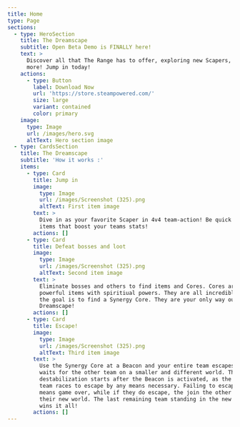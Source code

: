 ```yaml
---
title: Home
type: Page
sections:
  - type: HeroSection
    title: The Dreamscape
    subtitle: Open Beta Demo is FINALLY here!
    text: >
      Discover all that The Range has to offer, exploring new Scapers, Items and
      more! Jump in today!
    actions:
      - type: Button
        label: Download Now
        url: 'https://store.steampowered.com/'
        size: large
        variant: contained
        color: primary
    image:
      type: Image
      url: /images/hero.svg
      altText: Hero section image
  - type: CardsSection
    title: The Dreamscape
    subtitle: 'How it works :'
    items:
      - type: Card
        title: Jump in
        image:
          type: Image
          url: /images/Screenshot (325).png
          altText: First item image
        text: >
          Dive in as your favorite Scaper in 4v4 team-action! Be quick to find
          items that boost your teams stats!
        actions: []
      - type: Card
        title: Defeat bosses and loot
        image:
          type: Image
          url: /images/Screenshot (325).png
          altText: Second item image
        text: >
          Eliminate bosses and others to find items and Cores. Cores are
          powerful items with spiritiual powers. They are all incredible, but
          the goal is to find a Synergy Core. They are your only way out of The
          Dreamscape!
        actions: []
      - type: Card
        title: Escape!
        image:
          type: Image
          url: /images/Screenshot (325).png
          altText: Third item image
        text: >
          Use the Synergy Core at a Beacon and your entire team escapes, and
          waits for the other team on a smaller and different world. The
          destabilization starts after the Beacon is activated, as the other
          team races to escape by any means necessary. Failing to escape in time
          means game over, while if they do escape, the join the other team on
          their new world. The last remaining team standing in the new world
          wins it all!
        actions: []
---
```

